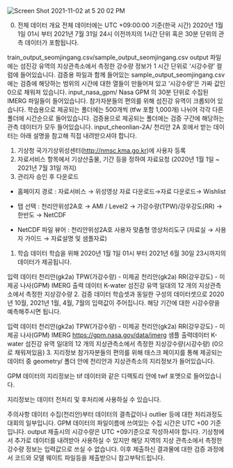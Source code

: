 
![Screen Shot 2021-11-02 at 5 20 02 PM](https://user-images.githubusercontent.com/72109397/139810501-fb73548b-f38a-4cdb-b71f-285ec7b4d348.png)

0. 전체 데이터 개요
전체 데이터에는 UTC +09:00:00 기준(한국 시간) 2020년 1월 1일 01시 부터 2021년 7월 31일 24시 이전까지의 1시간 단위 혹은 30분 단위의 관측 데이터가 포함됩니다.

train_output_seomjingang.csv/sample_output_seomjingang.csv
output 파일에는 섬진강 유역의 지상관측소에서 측정한 강수량 정보가 1 시간 단위로 ‘시강수량’ 컬럼에 들어있습니다.
검증용 파일과 함께 들어있는 sample_output_seomjingang.csv 에는 검증에 해당하는 범위의 시간에 대한 열들이 만들어져 있고 ‘시강수량’은 가짜 값인 0으로 채워져 있습니다.
input_nasa_gpm/
Nasa GPM 의 30분 단위로 수집된 IMERG 파일들이 들어있습니다. 참가자분들의 편의를 위해 섬진강 유역이 크롭되어 있습니다.
학습용으로 제공되는 폴더에는 500개씩 (tfw 포함 1,000개) 나뉘어 각각 다른 폴더에 시간순으로 들어있습니다.
검증용으로 제공되는 폴더에는 검증 구간에 해당하는 관측 데이터가 모두 들어있습니다.
input_cheonlian-2A/
천리안 2A 호에서 받는 데이터는 아래 설명을 참고해 직접 내려받으셔야 합니다.
1. 기상청 국가기상위성센터(http://nmsc.kma.go.kr)에 사용자 등록
2. 자료서비스 항목에서 기상산출물, 기간 등을 정하여 자료요청 (2020년 1월 1일 ~ 2021년 7월 31일 까지)
3. 관리자 승인 후 다운로드

  * 홈페이지 경로 : 자료서비스 → 위성영상 자료 다운로드→자료 다운로드→ Wishlist

  * 탭 선택 : 천리안위성2A호 → AMI / Level2 → 가강수량(TPW)/강우강도(RR) → 한반도 → NetCDF

  * NetCDF 파일 뷰어 : 천리안위성2A호 사용자 맞춤형 영상처리도구 (자료실 → 사용자 가이드 → 자료설명 및 샘플자료)
 

1. 학습 데이터
학습을 위해 2020년 1월 1일 01시 부터 2021년 6월 30일 23시까지의 데이터가 제공됩니다.

입력 데이터
천리안(gk2a) TPW(가강수량) - 미제공
천리안(gk2a) RR(강우강도) - 미제공
나사(GPM) IMERG
출력 데이터
K-water 섬진강 유역 일대의 12 개의 지상관측소에서 측정한 지상강수량
2. 검증 데이터
학습셋과 동일한 구성의 데이터셋으로 2020년 10월, 2021년 1월, 4월, 7월의 입력값이 주어집니다. 해당 기간에 대한 시강수량을 예측해주시면 됩니다.

입력 데이터
천리안(gk2a) TPW(가강수량) - 미제공
천리안(gk2a) RR(강우강도) - 미제공
나사(GPM) IMERG https://gpm.nasa.gov/data/imerg
샘플 출력데이터
K-water 섬진강 유역 일대의 12 개의 지상관측소에서 측정한 지상강수량(시강수량) (0으로 채워져있음)
3. 지리정보
참가자분들의 편의를 위해 태스크 페이지를 통해 제공되는 데이터 중 geometry/ 폴더 안에 천리안과 지상관측소의 지리정보가 들어있습니다.

GPM 데이터의 지리정보는 tif 데이터와 같은 디렉토리 안에 twf 포맷으로 들어있습니다.

지리정보는 데이터 전처리 및 후처리에 사용하실 수 있습니다.

 

주의사항
데이터 수집(천리안)부터 데이터의 결측값이나 outlier 등에 대한 처리과정도 대회의 일부입니다.
GPM 데이터의 파일이름에 쓰여있는 수집 시간은 UTC +00 기준입니다. output 제출시의 시강수량은 UTC +09기준으로 작성하셔야 합니다.
기상청에서 추가로 데이터를 내려받아 사용하실 수 있지만 해당 지역의 지상 관측소에서 측정한 강수량 정보는 입력값으로 쓰실 수 없습니다.
이후 제출하신 결과물에 대한 검증 과정에서 코드와 모델 웨이트 파일등을 제출받으니 참고부탁드립니다.
